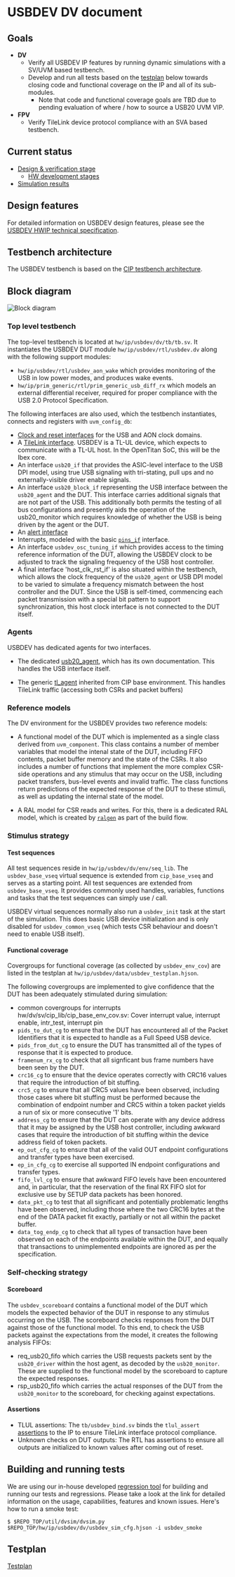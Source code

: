 # USBDEV DV document

## Goals
* **DV**
  * Verify all USBDEV IP features by running dynamic simulations with a SV/UVM based testbench.
  * Develop and run all tests based on the [testplan](#testplan) below towards closing code and functional coverage on the IP and all of its sub-modules.
    * Note that code and functional coverage goals are TBD due to pending evaluation of where / how to source a USB20 UVM VIP.
* **FPV**
  * Verify TileLink device protocol compliance with an SVA based testbench.

## Current status
* [Design & verification stage](../../../README.md)
  * [HW development stages](../../../../doc/project_governance/development_stages.md)
* [Simulation results](https://reports.opentitan.org/hw/ip/usbdev/dv/latest/report.html)

## Design features
For detailed information on USBDEV design features, please see the [USBDEV HWIP technical specification](../README.md).

## Testbench architecture
The USBDEV testbench is based on the [CIP testbench architecture](../../../dv/sv/cip_lib/README.md).

## Block diagram
![Block diagram](./doc/tb.svg)

### Top level testbench
The top-level testbench is located at `hw/ip/usbdev/dv/tb/tb.sv`.
It instantiates the USBDEV DUT module `hw/ip/usbdev/rtl/usbdev.dv` along with the following support modules:

- `hw/ip/usbdev/rtl/usbdev_aon_wake` which provides monitoring of the USB in low power modes, and produces wake events.
- `hw/ip/prim_generic/rtl/prim_generic_usb_diff_rx` which models an external differential receiver, required for proper compliance with the USB 2.0 Protocol Specification.

The following interfaces are also used, which the testbench instantiates, connects and registers with `uvm_config_db`:
- [Clock and reset interfaces](../../../dv/sv/common_ifs/README.md) for the USB and AON clock domains.
- A [TileLink interface](../../../dv/sv/tl_agent/README.md).
  USBDEV is a TL-UL device, which expects to communicate with a TL-UL host.
  In the OpenTitan SoC, this will be the Ibex core.
- An interface `usb20_if` that provides the ASIC-level interface to the USB DPI model, using true USB signaling with tri-stating, pull ups and no externally-visible driver enable signals.
- An interface `usb20_block_if` representing the USB interface between the `usb20_agent` and the DUT.
This interface carries additional signals that are not part of the USB.
This additionally both permits the testing of all bus configurations and presently aids the operation of the usb20_monitor which requires knowledge of whether the USB is being driven by the agent or the DUT.
- An [alert interface](../../../dv/sv/alert_esc_agent/README.md)
- Interrupts, modeled with the basic [`pins_if`](../../../dv/sv/common_ifs/README.md) interface.
- An interface `usbdev_osc_tuning_if` which provides access to the timing reference information of the DUT, allowing the USBDEV clock to be adjusted to track the signaling frequency of the USB host controller.
- A final interface 'host_clk_rst_if' is also situated within the testbench, which allows the clock frequency of the `usb20_agent` or USB DPI model to be varied to simulate a frequency mismatch between the host controller and the DUT.
Since the USB is self-timed, commencing each packet transmission with a special bit pattern to support synchronization, this host clock interface is not connected to the DUT itself.

### Agents
USBDEV has dedicated agents for two interfaces.

- The dedicated [usb20_agent](../../../dv/sv/usb20_agent/README.md), which has its own documentation.
  This handles the USB interface itself.

- The generic [tl_agent](../../../dv/sv/tl_agent/README.md) inherited from CIP base environment.
  This handles TileLink traffic (accessing both CSRs and packet buffers)

### Reference models
The DV environment for the USBDEV provides two reference models:

- A functional model of the DUT which is implemented as a single class derived from `uvm_component`.
This class contains a number of member variables that model the intenal state of the DUT, including FIFO contents, packet buffer memory and the state of the CSRs.
It also includes a number of functions that implement the more complex CSR-side operations and any stimulus that may occur on the USB, including packet transfers, bus-level events and invalid traffic.
The class functions return predictions of the expected response of the DUT to these stimuli, as well as updating the internal state of the model.

- A RAL model for CSR reads and writes.
For this, there is a dedicated RAL model, which is created by [`ralgen`](../../../dv/tools/ralgen/README.md) as part of the build flow.

### Stimulus strategy
#### Test sequences
All test sequences reside in `hw/ip/usbdev/dv/env/seq_lib`.
The `usbdev_base_vseq` virtual sequence is extended from `cip_base_vseq` and serves as a starting point.
All test sequences are extended from `usbdev_base_vseq`.
It provides commonly used handles, variables, functions and tasks that the test sequences can simply use / call.

USBDEV virtual sequences normally also run a `usbdev_init` task at the start of the simulation.
This does basic USB device initialization and is only disabled for `usbdev_common_vseq` (which tests CSR behaviour and doesn't need to enable USB itself).

#### Functional coverage

Covergroups for functional coverage (as collected by `usbdev_env_cov`) are listed in the testplan at `hw/ip/usbdev/data/usbdev_testplan.hjson`.

The following covergroups are implemented to give confidence that the DUT has been adequately stimulated during simulation:

- common covergroups for interrupts hw/dv/sv/cip_lib/cip_base_env_cov.sv: Cover interrupt value, interrupt enable, intr_test, interrupt pin
- `pids_to_dut_cg` to ensure that the DUT has encountered all of the Packet Identifiers that it is expected to handle as a Full Speed USB device.
- `pids_from_dut_cg` to ensure the DUT has transmitted all of the types of response that it is expected to produce.
- `framenum_rx_cg` to check that all signficant bus frame numbers have been seen by the DUT.
- `crc16_cg` to ensure that the device operates correctly with CRC16 values that require the introduction of bit stuffing.
- `crc5_cg` to ensure that all CRC5 values have been observed, including those cases where bit stuffing must be performed because the combination of endpoint number and CRC5 within a token packet yields a run of six or more consecutive '1' bits.
- `address_cg` to ensure that the DUT can operate with any device address that it may be assigned by the USB host controller, including awkward cases that require the introduction of bit stuffing within the device address field of token packets.
- `ep_out_cfg_cg` to ensure that all of the valid OUT endpoint configurations and transfer types have been exercised.
- `ep_in_cfg_cg` to exercise all supported IN endpoint configurations and transfer types.
- `fifo_lvl_cg` to ensure that awkward FIFO levels have been encountered and, in particular, that the reservation of the final RX FIFO slot for exclusive use by SETUP data packets has been honored.
- `data_pkt_cg` to test that all significant and potentially problematic lengths have been observed, including those where the two CRC16 bytes at the end of the DATA packet fit exactly, partially or not all within the packet buffer.
- `data_tog_endp_cg` to check that all types of transaction have been observed on each of the endpoints available within the DUT, and equally that transactions to unimplemented endpoints are ignored as per the specification.

### Self-checking strategy
#### Scoreboard
The `usbdev_scoreboard` contains a functional model of the DUT which models the expected behavior of the DUT in response to any stimulus occurring on the USB.
The scoreboard checks responses from the DUT against those of the functional model.
To this end, to check the USB packets against the expectations from the model, it creates the following analysis FIFOs:

- req_usb20_fifo which carries the USB requests packets sent by the `usb20_driver` within the host agent, as decoded by the `usb20_monitor`.
These are supplied to the functional model by the scoreboard to capture the expected responses.
- rsp_usb20_fifo which carries the actual responses of the DUT from the `usb20_monitor` to the scoreboard, for checking against expectations.

#### Assertions
* TLUL assertions: The `tb/usbdev_bind.sv` binds the `tlul_assert` [assertions](../../tlul/doc/TlulProtocolChecker.md) to the IP to ensure TileLink interface protocol compliance.
* Unknown checks on DUT outputs: The RTL has assertions to ensure all outputs are initialized to known values after coming out of reset.

## Building and running tests
We are using our in-house developed [regression tool](../../../../util/dvsim/README.md) for building and running our tests and regressions.
Please take a look at the link for detailed information on the usage, capabilities, features and known issues.
Here's how to run a smoke test:
```console
$ $REPO_TOP/util/dvsim/dvsim.py $REPO_TOP/hw/ip/usbdev/dv/usbdev_sim_cfg.hjson -i usbdev_smoke
```

## Testplan
[Testplan](../data/usbdev_testplan.hjson)
